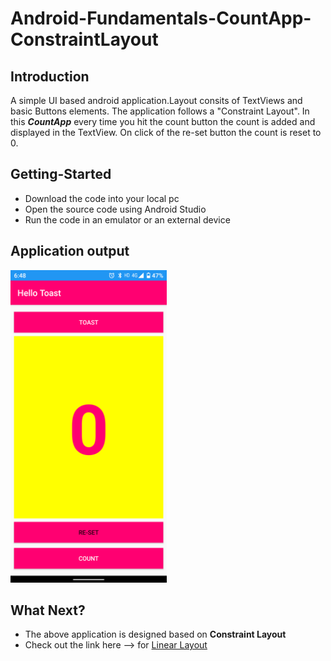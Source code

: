 # Android-Fundamentals-CountApp-ConstraintLayout

## Introduction

A simple UI based android application.Layout consits of TextViews and basic Buttons elements. The application follows a "Constraint Layout". In this ***CountApp*** every time you hit the count button the count is added and displayed in the TextView. On click of the   re-set button the count is reset to 0.

## Getting-Started

  * Download the code into your local pc
  * Open the source code using Android Studio
  * Run the code in an emulator or an external device

## Application output
<img src="Images/Hello%20Toast.png" height=500>

## What Next?
 * The above application is designed based on **Constraint Layout**
 * Check out the link here --> for [Linear Layout](https://github.com/simuchand/Android-Fundamentals-CountApp-LinearLayout.git)

